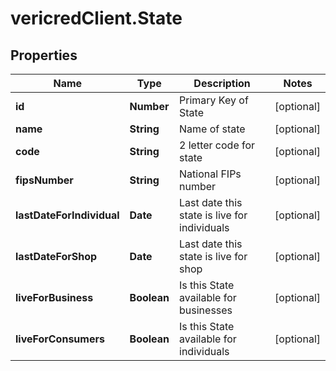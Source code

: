 # vericredClient.State

## Properties
Name | Type | Description | Notes
------------ | ------------- | ------------- | -------------
**id** | **Number** | Primary Key of State | [optional] 
**name** | **String** | Name of state | [optional] 
**code** | **String** | 2 letter code for state | [optional] 
**fipsNumber** | **String** | National FIPs number | [optional] 
**lastDateForIndividual** | **Date** | Last date this state is live for individuals | [optional] 
**lastDateForShop** | **Date** | Last date this state is live for shop | [optional] 
**liveForBusiness** | **Boolean** | Is this State available for businesses | [optional] 
**liveForConsumers** | **Boolean** | Is this State available for individuals | [optional] 


